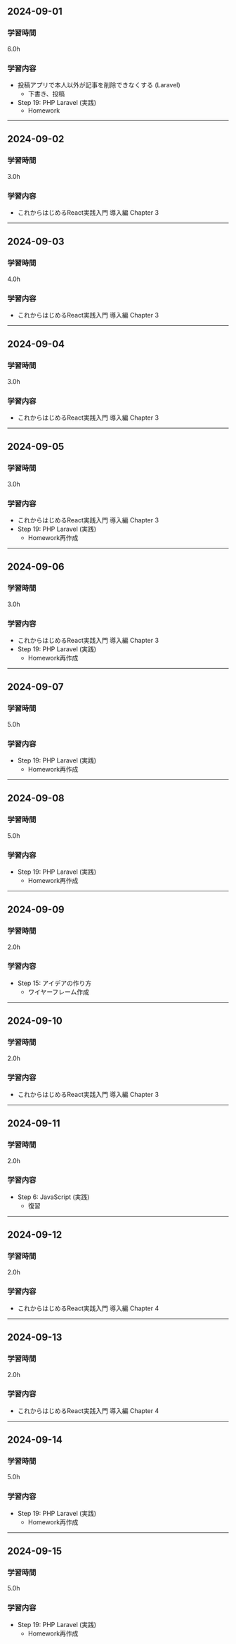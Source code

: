 ## 2024-09-01
### 学習時間
6.0h
### 学習内容
- 投稿アプリで本人以外が記事を削除できなくする (Laravel)
    - 下書き、投稿
- Step 19: PHP Laravel (実践)
    - Homework
___
## 2024-09-02
### 学習時間
3.0h
### 学習内容
- これからはじめるReact実践入門 導入編 Chapter 3
___
## 2024-09-03
### 学習時間
4.0h
### 学習内容
- これからはじめるReact実践入門 導入編 Chapter 3
___
## 2024-09-04
### 学習時間
3.0h
### 学習内容
- これからはじめるReact実践入門 導入編 Chapter 3
___
## 2024-09-05
### 学習時間
3.0h
### 学習内容
- これからはじめるReact実践入門 導入編 Chapter 3
- Step 19: PHP Laravel (実践)
    - Homework再作成
___
## 2024-09-06
### 学習時間
3.0h
### 学習内容
- これからはじめるReact実践入門 導入編 Chapter 3
- Step 19: PHP Laravel (実践)
    - Homework再作成
___
## 2024-09-07
### 学習時間
5.0h
### 学習内容
- Step 19: PHP Laravel (実践)
    - Homework再作成
___
## 2024-09-08
### 学習時間
5.0h
### 学習内容
- Step 19: PHP Laravel (実践)
    - Homework再作成
___
## 2024-09-09
### 学習時間
2.0h
### 学習内容
- Step 15: アイデアの作り方
    - ワイヤーフレーム作成
___
## 2024-09-10
### 学習時間
2.0h
### 学習内容
- これからはじめるReact実践入門 導入編 Chapter 3
___
## 2024-09-11
### 学習時間
2.0h
### 学習内容
- Step 6: JavaScript (実践)
    - 復習
___
## 2024-09-12
### 学習時間
2.0h
### 学習内容
- これからはじめるReact実践入門 導入編 Chapter 4
___
## 2024-09-13
### 学習時間
2.0h
### 学習内容
- これからはじめるReact実践入門 導入編 Chapter 4
___
## 2024-09-14
### 学習時間
5.0h
### 学習内容
- Step 19: PHP Laravel (実践)
    - Homework再作成
___
## 2024-09-15
### 学習時間
5.0h
### 学習内容
- Step 19: PHP Laravel (実践)
    - Homework再作成
